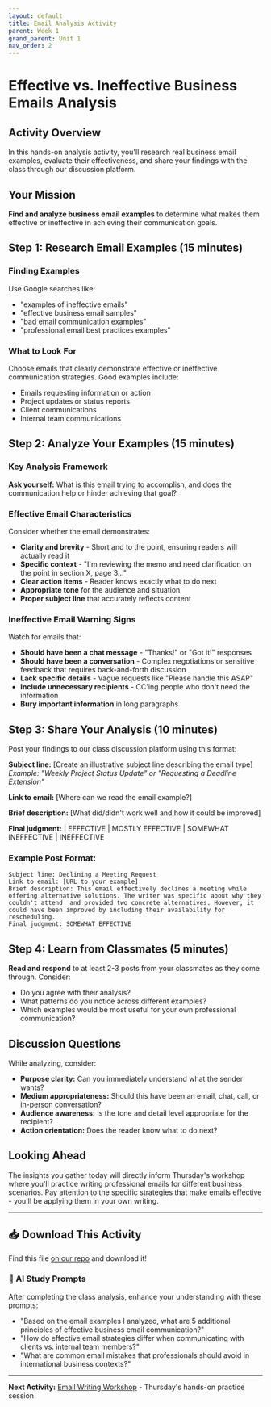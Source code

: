 ```yaml
---
layout: default
title: Email Analysis Activity
parent: Week 1
grand_parent: Unit 1
nav_order: 2
---
```


# Effective vs. Ineffective Business Emails Analysis

## Activity Overview

In this hands-on analysis activity, you'll research real business email examples, evaluate their effectiveness, and share your findings with the class through our discussion platform.

## Your Mission

**Find and analyze business email examples** to determine what makes them effective or ineffective in achieving their communication goals.

## Step 1: Research Email Examples (15 minutes)

### Finding Examples
Use Google searches like:
- "examples of ineffective emails"
- "effective business email samples"
- "bad email communication examples"
- "professional email best practices examples"

### What to Look For
Choose emails that clearly demonstrate effective or ineffective communication strategies. Good examples include:
- Emails requesting information or action
- Project updates or status reports
- Client communications
- Internal team communications

## Step 2: Analyze Your Examples (15 minutes)

### Key Analysis Framework

**Ask yourself:** What is this email trying to accomplish, and does the communication help or hinder achieving that goal?

### Effective Email Characteristics
Consider whether the email demonstrates:
- **Clarity and brevity** - Short and to the point, ensuring readers will actually read it
- **Specific context** - "I'm reviewing the memo and need clarification on the point in section X, page 3..."
- **Clear action items** - Reader knows exactly what to do next
- **Appropriate tone** for the audience and situation
- **Proper subject line** that accurately reflects content

### Ineffective Email Warning Signs
Watch for emails that:
- **Should have been a chat message** - "Thanks!" or "Got it!" responses
- **Should have been a conversation** - Complex negotiations or sensitive feedback that requires back-and-forth discussion
- **Lack specific details** - Vague requests like "Please handle this ASAP"
- **Include unnecessary recipients** - CC'ing people who don't need the information
- **Bury important information** in long paragraphs

## Step 3: Share Your Analysis (10 minutes)

Post your findings to our class discussion platform using this format:

**Subject line:** [Create an illustrative subject line describing the email type]
*Example:  "Weekly Project Status Update" or "Requesting a Deadline Extension"*

**Link to email:** [Where can we read the email example?]

**Brief description:** [What did/didn't work well and how it could be improved]

**Final judgment:** | EFFECTIVE | MOSTLY EFFECTIVE | SOMEWHAT INEFFECTIVE | INEFFECTIVE

### Example Post Format:
```
Subject line: Declining a Meeting Request
Link to email: [URL to your example]
Brief description: This email effectively declines a meeting while offering alternative solutions. The writer was specific about why they couldn't attend  and provided two concrete alternatives. However, it could have been improved by including their availability for rescheduling.
Final judgment: SOMEWHAT EFFECTIVE
```

## Step 4: Learn from Classmates (5 minutes)

**Read and respond** to at least 2-3 posts from your classmates as they come through. Consider:
- Do you agree with their analysis?
- What patterns do you notice across different examples?
- Which examples would be most useful for your own professional communication?

## Discussion Questions

While analyzing, consider:
- **Purpose clarity:** Can you immediately understand what the sender wants?
- **Medium appropriateness:** Should this have been an email, chat, call, or in-person conversation?
- **Audience awareness:** Is the tone and detail level appropriate for the recipient?
- **Action orientation:** Does the reader know what to do next?

## Looking Ahead

The insights you gather today will directly inform Thursday's workshop where you'll practice writing professional emails for different business scenarios. Pay attention to the specific strategies that make emails effective - you'll be applying them in your own writing.

---

## 📥 Download This Activity

Find this file [on our repo](https://github.com/alainamb/uic_tr35-business-english-II/blob/main/unit1/week1/email-analysis-activity.md) and download it!

### 🤖 AI Study Prompts
After completing the class analysis, enhance your understanding with these prompts:
- "Based on the email examples I analyzed, what are 5 additional principles of effective business email communication?"
- "How do effective email strategies differ when communicating with clients vs. internal team members?"
- "What are common email mistakes that professionals should avoid in international business contexts?"

---

**Next Activity:** [Email Writing Workshop](email-writing-workshop.md) - Thursday's hands-on practice session
